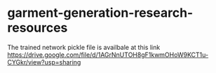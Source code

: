 # garment-generation-research-resources

The trained network pickle file is availbale at this link https://drive.google.com/file/d/1AGrNnUTOH8gF1kwmOHoW9KCT1u-CYGkr/view?usp=sharing